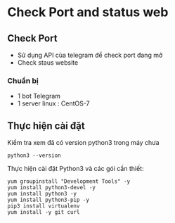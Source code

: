 # Check Port and status web
## Check Port 
* Sử dụng API của telegram để check port đang mở
* Check staus website


### Chuẩn bị
* 1 bot Telegram
* 1 server linux : CentOS-7

## Thực hiện cài đặt
Kiểm tra xem đã có version python3 trong máy chưa
```
python3 --version
```

Thực hiện cài đặt Python3 và các gói cần thiết:
```
yum groupinstall "Development Tools" -y
yum install python3-devel -y
yum install python3 -y
yum install python3-pip -y
pip3 install virtualenv
yum install -y git curl 
```